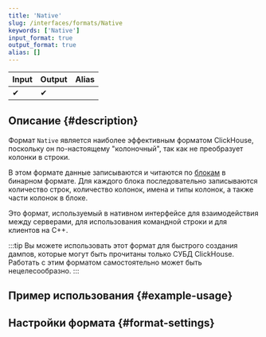 ```yaml
---
title: 'Native'
slug: /interfaces/formats/Native
keywords: ['Native']
input_format: true
output_format: true
alias: []
---
```


| Input | Output | Alias |
|-------|--------|-------|
| ✔     | ✔      |       |

## Описание {#description}

Формат `Native` является наиболее эффективным форматом ClickHouse, поскольку он по-настоящему "колоночный", так как не преобразует колонки в строки.  

В этом формате данные записываются и читаются по [блокам](/development/architecture#block) в бинарном формате. 
Для каждого блока последовательно записываются количество строк, количество колонок, имена и типы колонок, а также части колонок в блоке.

Это формат, используемый в нативном интерфейсе для взаимодействия между серверами, для использования командной строки и для клиентов на C++.

:::tip
Вы можете использовать этот формат для быстрого создания дампов, которые могут быть прочитаны только СУБД ClickHouse. 
Работать с этим форматом самостоятельно может быть нецелесообразно.
:::

## Пример использования {#example-usage}

## Настройки формата {#format-settings}
